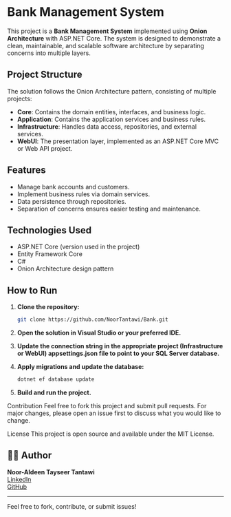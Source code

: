 # Bank Management System

This project is a **Bank Management System** implemented using **Onion Architecture** with ASP.NET Core. The system is designed to demonstrate a clean, maintainable, and scalable software architecture by separating concerns into multiple layers.

## Project Structure

The solution follows the Onion Architecture pattern, consisting of multiple projects:

- **Core**: Contains the domain entities, interfaces, and business logic.
- **Application**: Contains the application services and business rules.
- **Infrastructure**: Handles data access, repositories, and external services.
- **WebUI**: The presentation layer, implemented as an ASP.NET Core MVC or Web API project.

## Features

- Manage bank accounts and customers.
- Implement business rules via domain services.
- Data persistence through repositories.
- Separation of concerns ensures easier testing and maintenance.

## Technologies Used

- ASP.NET Core (version used in the project)
- Entity Framework Core
- C#
- Onion Architecture design pattern

## How to Run

1. **Clone the repository:**

   ```bash
   git clone https://github.com/NoorTantawi/Bank.git
2. **Open the solution in Visual Studio or your preferred IDE.**

3. **Update the connection string in the appropriate project (Infrastructure or WebUI) appsettings.json file to point to your SQL Server database.**

4. **Apply migrations and update the database:**

    ```bash
    dotnet ef database update
    
5. **Build and run the project.**

Contribution
Feel free to fork this project and submit pull requests. For major changes, please open an issue first to discuss what you would like to change.

License
This project is open source and available under the MIT License.

## 🙋‍♂️ Author

**Noor-Aldeen Tayseer Tantawi**  
[LinkedIn](https://www.linkedin.com/in/nooraldeen-tantawi-3bb899237/)  
[GitHub](https://github.com/NoorTantawi)

---

Feel free to fork, contribute, or submit issues!

